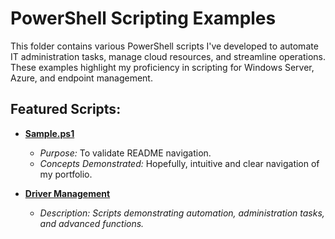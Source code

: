 # PowerShell Scripting Examples

This folder contains various PowerShell scripts I've developed to automate IT administration tasks, manage cloud resources, and streamline operations. These examples highlight my proficiency in scripting for Windows Server, Azure, and endpoint management.

## Featured Scripts:

* [**Sample.ps1**](Sample.ps1)
    * *Purpose:* To validate README navigation.
    * *Concepts Demonstrated:* Hopefully, intuitive and clear navigation of my portfolio.

* [**Driver Management**](Driver-Management/)
    * *Description: Scripts demonstrating automation, administration tasks, and advanced functions.*
